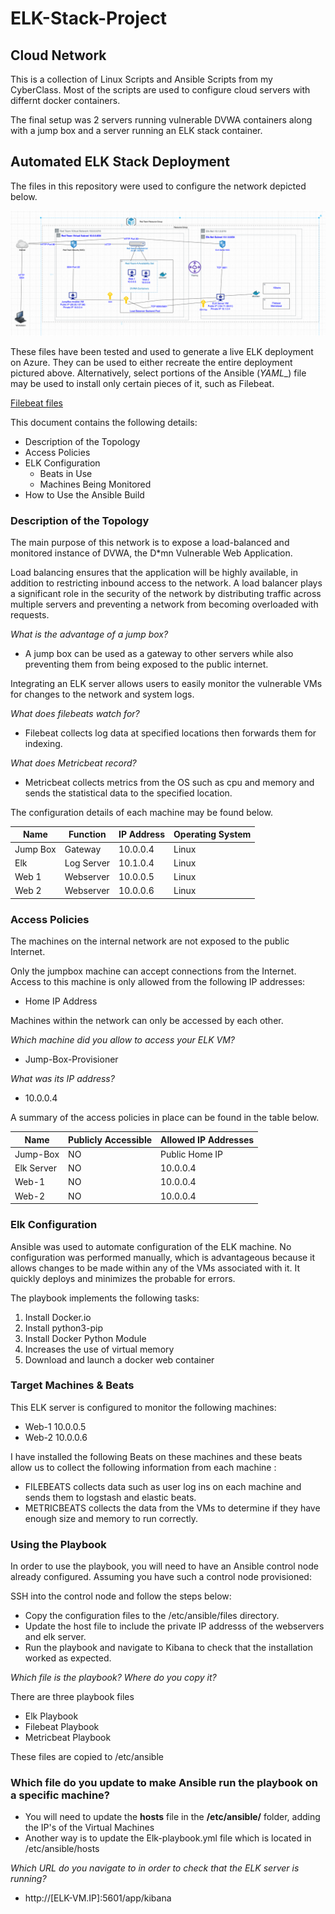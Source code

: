 # ELK-Stack-Project

## Cloud Network
This is a collection of Linux Scripts and Ansible Scripts from my CyberClass.
Most of the scripts are used to configure cloud servers with differnt docker containers.

The final setup was 2 servers running vulnerable DVWA containers along with a jump box and a server running an ELK stack container.


## Automated ELK Stack Deployment

The files in this repository were used to configure the network depicted below.

![](https://github.com/akithegreat/ELK-Stack-Project/blob/main/Diagrams/Network%20Diagram.png)

These files have been tested and used to generate a live ELK deployment on Azure. They can be used to either recreate the entire deployment pictured above. Alternatively, select portions of the Ansible (_YAML__) file may be used to install only certain pieces of it, such as Filebeat.

[Filebeat files](https://github.com/akithegreat/ELK-Stack-Project/tree/main/Ansible)

This document contains the following details:
- Description of the Topology
- Access Policies
- ELK Configuration
  - Beats in Use
  - Machines Being Monitored
- How to Use the Ansible Build



### Description of the Topology

The main purpose of this network is to expose a load-balanced and monitored instance of DVWA, the D*mn Vulnerable Web Application.

Load balancing ensures that the application will be highly available, in addition to restricting inbound access to the network. A load balancer plays a significant role in the security of the network by distributing traffic across multiple servers and preventing a network from becoming overloaded with requests.

*What is the advantage of a jump box?*
- A jump box can be used as a gateway to other servers while also preventing them from being exposed to the public internet.

Integrating an ELK server allows users to easily monitor the vulnerable VMs for changes to the network and system logs.

*What does filebeats watch for?*

- Filebeat collects log data at specified locations then forwards them for indexing.

*What does Metricbeat record?*

- Metricbeat collects metrics from the OS such as cpu and memory and sends the statistical data to the specified location.

The configuration details of each machine may be found below.

| Name     | Function   | IP Address | Operating System |
|----------|------------|------------|------------------|
| Jump Box | Gateway    | 10.0.0.4   | Linux            |
| Elk      | Log Server | 10.1.0.4   | Linux            |
| Web 1    | Webserver  | 10.0.0.5   | Linux            |
| Web 2    | Webserver  | 10.0.0.6   | Linux            |

### Access Policies

The machines on the internal network are not exposed to the public Internet. 

Only the jumpbox machine can accept connections from the Internet. Access to this machine is only allowed from the following IP addresses:

- Home IP Address


Machines within the network can only be accessed by each other.

*Which machine did you allow to access your ELK VM?*

- Jump-Box-Provisioner

*What was its IP address?*

- 10.0.0.4

A summary of the access policies in place can be found in the table below.

| Name       | Publicly  Accessible | Allowed IP Addresses |
|------------|----------------------|----------------------|
| Jump-Box   | NO                   | Public Home IP       |
| Elk Server | NO                   | 10.0.0.4             |
| Web-1      | NO                   | 10.0.0.4             |
| Web-2      | NO                   | 10.0.0.4             |



### Elk Configuration

Ansible was used to automate configuration of the ELK machine. No configuration was performed manually, which is advantageous because it allows changes to be made within any of the VMs associated with it. It quickly deploys and minimizes the probable for errors.

The playbook implements the following tasks:
1) Install Docker.io
2) Install python3-pip
3) Install Docker Python Module
4) Increases the use of virtual memory
5) Download and launch a docker web container 


### Target Machines & Beats
This ELK server is configured to monitor the following machines:
- Web-1 10.0.0.5
- Web-2 10.0.0.6


I have installed the following Beats on these machines and these beats allow us to collect the following information from each machine :
- FILEBEATS collects data such as user log ins on each machine and sends them to logstash and elastic beats.
- METRICBEATS collects the data from the VMs to determine if they have enough size and memory to run correctly.

### Using the Playbook
In order to use the playbook, you will need to have an Ansible control node already configured. Assuming you have such a control node provisioned: 

SSH into the control node and follow the steps below:
- Copy the configuration files to the /etc/ansible/files directory.
- Update the host file to include the private IP addresss of the webservers and elk server.
- Run the playbook and navigate to Kibana to check that the installation worked as expected.

*Which file is the playbook? Where do you copy it?*

There are three playbook files
- Elk Playbook
- Filebeat Playbook
- Metricbeat Playbook

These files are copied to /etc/ansible



### Which file do you update to make Ansible run the playbook on a specific machine?

- You will need to update the **hosts** file in the **/etc/ansible/** folder, adding the IP's of the Virtual Machines
- Another way is to update the Elk-playbook.yml file which is located in /etc/ansible/hosts

*Which URL do you navigate to in order to check that the ELK server is running?*

- http://[ELK-VM.IP]:5601/app/kibana
